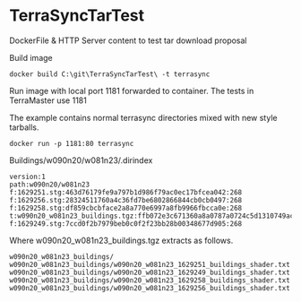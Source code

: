# TerraSyncTarTest
DockerFile &amp; HTTP Server content to test tar download proposal

Build image 

```
docker build C:\git\TerraSyncTarTest\ -t terrasync
```

Run image with local port 1181 forwarded to container. The tests in TerraMaster use 1181

The example contains normal terrasync directories mixed with new style tarballs.

```
docker run -p 1181:80 terrasync
```

Buildings/w090n20/w081n23/.dirindex

```
version:1
path:w090n20/w081n23
f:1629251.stg:463d76179fe9a797b1d986f79ac0ec17bfcea042:268
f:1629256.stg:28324511760a4c36fd7be6802866844cb0cb0497:268
f:1629258.stg:df859cbcbface2a8a770e6997a8fb9966fbcca0e:268
t:w090n20_w081n23_buildings.tgz:ffb072e3c671360a8a0787a0724c5d1310749acf:327
f:1629249.stg:7ccd0f2b7979beb0c0f2f23bb28b00348677d905:268
```

Where w090n20_w081n23_buildings.tgz extracts as follows.

```
w090n20_w081n23_buildings/
w090n20_w081n23_buildings/w090n20_w081n23_1629251_buildings_shader.txt
w090n20_w081n23_buildings/w090n20_w081n23_1629249_buildings_shader.txt
w090n20_w081n23_buildings/w090n20_w081n23_1629258_buildings_shader.txt
w090n20_w081n23_buildings/w090n20_w081n23_1629256_buildings_shader.txt
```